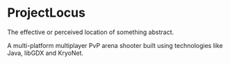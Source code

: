 # ProjectLocus
The effective or perceived location of something abstract.

A multi-platform multiplayer PvP arena shooter built using technologies like Java, libGDX and KryoNet.